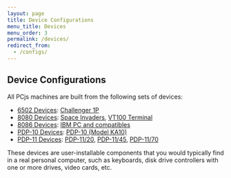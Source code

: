 ```yaml
---
layout: page
title: Device Configurations
menu_title: Devices
menu_order: 3
permalink: /devices/
redirect_from:
  - /configs/
---
```


Device Configurations
---------------------

All PCjs machines are built from the following sets of devices:
 
* [6502 Devices](c1p/): [Challenger 1P](c1p/machine/)
* [8080 Devices](pc8080/): [Space Invaders](pc8080/machine/invaders/), [VT100 Terminal](pc8080/machine/vt100/)
* [8086 Devices](pcx86/): [IBM PC and compatibles](pcx86/machine/)
* [PDP-10 Devices](pdp10/): [PDP-10 (Model KA10)](pdp10/machine/ka10/)
* [PDP-11 Devices](pdp11/): [PDP-11/20](pdp11/machine/1120/), [PDP-11/45](pdp11/machine/1145/), [PDP-11/70](pdp11/machine/1170/)

These devices are user-installable components that you would typically find in a real personal computer,
such as keyboards, disk drive controllers with one or more drives, video cards, etc.
